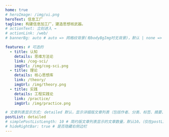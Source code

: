 ```yaml
---
home: true
# heroImage: /img/ui.png
heroText: 信息工厂
tagline: 构建信息加工厂，建造思想核武器。
# actionText: 立刻进入 →
# actionLink: /web/
# bannerBg: auto # auto => 网格纹背景(有bodyBgImg时无背景)，默认 | none => 无 | '大图地址' | background: 自定义背景样式       提示：如发现文本颜色不适应你的背景时可以到palette.styl修改$bannerTextColor变量

features: # 可选的
  - title: 认知
    details: 思维方法论
    link: /cog-sci/ 
    imgUrl: /img/cog-sci.png 
  - title: 理论
    details: 核心思想库
    link: /theory/
    imgUrl: /img/theory.png
  - title: 实践
    details: 工程实践论
    link: /practice/
    imgUrl: /img/practice.png

# 文章列表显示方式: detailed 默认，显示详细版文章列表（包括作者、分类、标签、摘要、分页等）| simple => 显示简约版文章列表（仅标题和日期）| none 不显示文章列表
postList: detailed
# simplePostListLength: 10 # 简约版文章列表显示的文章数量，默认10。（仅在postList设置为simple时生效）
# hideRightBar: true # 是否隐藏右侧边栏
---
```

